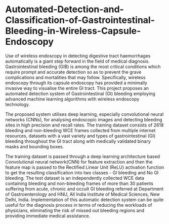 # Automated-Detection-and-Classification-of-Gastrointestinal-Bleeding-in-Wireless-Capsule-Endoscopy
Use of wireless endoscopy in detecting digestive tract haemorrhages automatically is a giant step forward in the field of medical diagnosis. Gastrointestinal bleeding (GIB) is among the most critical conditions which require prompt and accurate detection so as to prevent the grave complications and mortalities that may follow. Specifically, wireless endoscopy through its capsule endoscopy has provided a minimally invasive way to visualise the entire GI tract. This project proposes an automated detection system of Gastrointestinal (GI) bleeding employing advanced machine learning algorithms with wireless endoscopy technology. 

The proposed system utilises deep learning, especially convolutional neural networks (CNNs), for analysing endoscopic images and detecting bleeding sites in high precision and recall rates. The training dataset consists of 2618 bleeding and non-bleeding WCE frames collected from multiple internet resources, datasets with a vast variety and types of gastrointestinal (GI) bleeding throughout the GI tract along with medically validated binary masks and bounding boxes.

The training dataset is passed through a deep learning architecture based Convolutional neural network(CNN) for feature extraction and then the feature map is passed to the Rectified Linear Unit (ReLU) activation function to get the resulting classification into two classes - GI bleeding and No GI bleeding. The test dataset is an independently collected WCE data containing bleeding and non-bleeding frames of more than 30 patients suffering from acute, chronic and occult GI bleeding referred at Department of Gastroenterology and HNU, All India Institute of Medical Sciences, New Delhi, India. Implementation of this automatic detection system can be quite useful for the diagnosis process in terms of reducing the workloads of physicians, eliminating the risk of missed out bleeding regions and providing immediate medical assistance.
